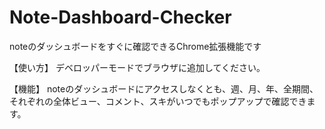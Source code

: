 # Note-Dashboard-Checker
noteのダッシュボードをすぐに確認できるChrome拡張機能です

【使い方】
デベロッパーモードでブラウザに追加してください。

【機能】
noteのダッシュボードにアクセスしなくとも、週、月、年、全期間、それぞれの全体ビュー、コメント、スキがいつでもポップアップで確認できます。
